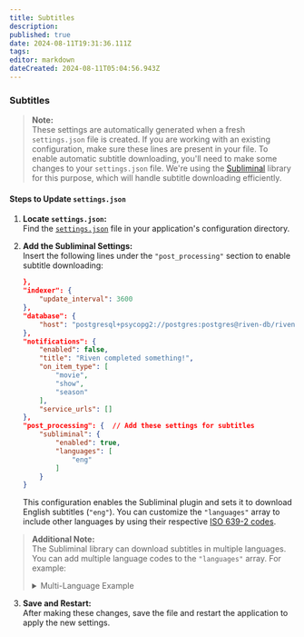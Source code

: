 ```yaml
---
title: Subtitles
description: 
published: true
date: 2024-08-11T19:31:36.111Z
tags: 
editor: markdown
dateCreated: 2024-08-11T05:04:56.943Z
---
```


### Subtitles

> **Note:**  
> These settings are automatically generated when a fresh `settings.json` file is created. If you are working with an existing configuration, make sure these lines are present in your file.
To enable automatic subtitle downloading, you'll need to make some changes to your `settings.json` file. We're using the [Subliminal](https://github.com/Diaoul/subliminal) library for this purpose, which will handle subtitle downloading efficiently.

#### Steps to Update `settings.json`

1. **Locate `settings.json`:**  
   Find the [`settings.json`](./settings.md)  file in your application's configuration directory.

2. **Add the Subliminal Settings:**  
   Insert the following lines under the `"post_processing"` section to enable subtitle downloading:

    ```json
    },
    "indexer": {
        "update_interval": 3600
    },
    "database": {
        "host": "postgresql+psycopg2://postgres:postgres@riven-db/riven"
    },
    "notifications": {
        "enabled": false,
        "title": "Riven completed something!",
        "on_item_type": [
            "movie",
            "show",
            "season"
        ],
        "service_urls": []
    },
    "post_processing": {  // Add these settings for subtitles
        "subliminal": {
            "enabled": true,
            "languages": [
                "eng"
            ]
        }
    }
    ```

   This configuration enables the Subliminal plugin and sets it to download English subtitles (`"eng"`). You can customize the `"languages"` array to include other languages by using their respective [ISO 639-2 codes](https://en.wikipedia.org/wiki/List_of_ISO_639-2_codes).
> **Additional Note:**  
> The Subliminal library can download subtitles in multiple languages. You can add multiple language codes to the `"languages"` array. For example:
> 
> <details>
>   <summary>Multi-Language Example</summary>
>   
>   ```json
>   "post_processing": {
>       "subliminal": {
>           "enabled": true,
>           "languages": [
>               "eng",  // English
>               "spa",  // Spanish
>               "fre"   // French
>           ]
>       }
>   }
>   ```
> </details>

3. **Save and Restart:**  
   After making these changes, save the file and restart the application to apply the new settings.
   